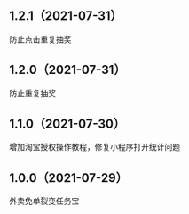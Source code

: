 ## 1.2.1（2021-07-31）
防止点击重复抽奖
## 1.2.0（2021-07-31）
防止重复抽奖
## 1.1.0（2021-07-30）
增加淘宝授权操作教程，修复小程序打开统计问题
## 1.0.0（2021-07-29）
外卖免单裂变任务宝
